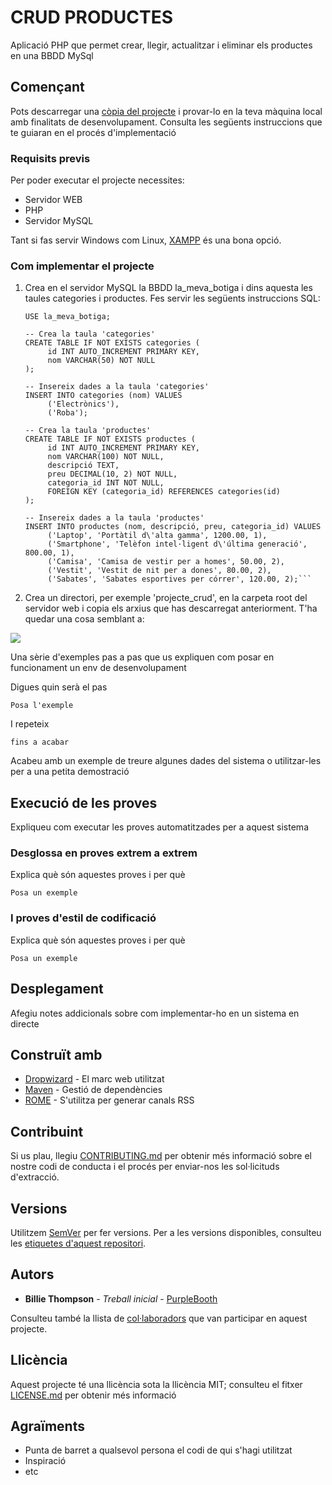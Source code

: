 # CRUD PRODUCTES

Aplicació PHP que permet crear, llegir, actualitzar i eliminar els productes en una BBDD MySql

## Començant

Pots descarregar una [còpia del projecte](https://github.com/bielalzina/Desplegament-web/archive/refs/heads/main.zip) i provar-lo en la teva màquina local 
amb finalitats de desenvolupament. 
Consulta les següents instruccions que te guiaran en el procés d'implementació

### Requisits previs

Per poder executar el projecte necessites:

* Servidor WEB
* PHP
* Servidor MySQL

Tant si fas servir Windows com Linux, [XAMPP](https://www.apachefriends.org/es/index.html) és una bona opció.


### Com implementar el projecte

1. Crea en el servidor MySQL la BBDD la_meva_botiga i dins aquesta les taules categories i productes. Fes servir les següents instruccions SQL:  


    ```CREATE DATABASE IF NOT EXISTS la_meva_botiga;
    USE la_meva_botiga;

    -- Crea la taula 'categories'
    CREATE TABLE IF NOT EXISTS categories (
         id INT AUTO_INCREMENT PRIMARY KEY,
         nom VARCHAR(50) NOT NULL
    );

    -- Insereix dades a la taula 'categories'
    INSERT INTO categories (nom) VALUES
         ('Electrònics'),
         ('Roba');

    -- Crea la taula 'productes'
    CREATE TABLE IF NOT EXISTS productes (
         id INT AUTO_INCREMENT PRIMARY KEY,
         nom VARCHAR(100) NOT NULL,
         descripció TEXT,
         preu DECIMAL(10, 2) NOT NULL,
         categoria_id INT NOT NULL,
         FOREIGN KEY (categoria_id) REFERENCES categories(id)
    );

    -- Insereix dades a la taula 'productes'
    INSERT INTO productes (nom, descripció, preu, categoria_id) VALUES
         ('Laptop', 'Portàtil d\'alta gamma', 1200.00, 1),
         ('Smartphone', 'Telèfon intel·ligent d\'última generació', 800.00, 1),
         ('Camisa', 'Camisa de vestir per a homes', 50.00, 2),
         ('Vestit', 'Vestit de nit per a dones', 80.00, 2),
         ('Sabates', 'Sabates esportives per córrer', 120.00, 2);```

2. Crea un directori, per exemple 'projecte_crud', en la carpeta root del servidor web i copia 
els arxius que has descarregat anteriorment. T'ha quedar una cosa semblant a:

![](https://drive.google.com/file/d/1s6ccx_Bcx1nZ0q3IYfEaumaOAmAPCgvC/view?usp=sharing)
  
Una sèrie d'exemples pas a pas que us expliquen com posar en funcionament un env de desenvolupament

Digues quin serà el pas

```
Posa l'exemple
```

I repeteix

```
fins a acabar
```

Acabeu amb un exemple de treure algunes dades del sistema o utilitzar-les per a una petita demostració

## Execució de les proves

Expliqueu com executar les proves automatitzades per a aquest sistema

### Desglossa en proves extrem a extrem

Explica què són aquestes proves i per què

```
Posa un exemple
```

### I proves d'estil de codificació

Explica què són aquestes proves i per què

```
Posa un exemple
```

## Desplegament

Afegiu notes addicionals sobre com implementar-ho en un sistema en directe

## Construït amb

* [Dropwizard](http://www.dropwizard.io/1.0.2/docs/) - El marc web utilitzat
* [Maven](https://maven.apache.org/) - Gestió de dependències
* [ROME](https://rometools.github.io/rome/) - S'utilitza per generar canals RSS

## Contribuint

Si us plau, llegiu [CONTRIBUTING.md](https://gist.github.com/PurpleBooth/b24679402957c63ec426) per obtenir més informació sobre el nostre codi de conducta i el procés per enviar-nos les sol·licituds d'extracció.

## Versions

Utilitzem [SemVer](http://semver.org/) per fer versions. Per a les versions disponibles, consulteu les [etiquetes d'aquest repositori](https://github.com/your/project/tags).

## Autors

* **Billie Thompson** - *Treball inicial* - [PurpleBooth](https://github.com/PurpleBooth)

Consulteu també la llista de [col·laboradors](https://github.com/your/project/contributors) que van participar en aquest projecte.

## Llicència

Aquest projecte té una llicència sota la llicència MIT; consulteu el fitxer [LICENSE.md](LICENSE.md) per obtenir més informació

## Agraïments

* Punta de barret a qualsevol persona el codi de qui s'hagi utilitzat
* Inspiració
* etc
